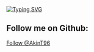 [![Typing SVG](https://readme-typing-svg.demolab.com/?lines=Hey+I´m+Akin)](https://git.io/typing-svg)

## Follow me on Github:

<!-- GitHub Follow Button -->
<a href="https://github.com/AkinT96" class="github-button" data-show-count="true" aria-label="Follow @AkinT96 on GitHub">Follow @AkinT96</a>
